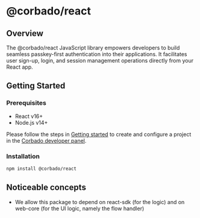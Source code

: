 # @corbado/react

## Overview

The @corbado/react JavaScript library empowers developers to build seamless passkey-first authentication into their applications. It facilitates user sign-up, login, and session management operations directly from your React app.

## Getting Started

### Prerequisites

- React v16+
- Node.js v14+

Please follow the steps in [Getting started](https://docs.corbado.com/overview/getting-started) to create and configure
a project in the [Corbado developer panel](https://app.corbado.com/signin#register).

### Installation

```sh
npm install @corbado/react
```

## Noticeable concepts
- We allow this package to depend on react-sdk (for the logic) and on web-core (for the UI logic, namely the flow handler)
